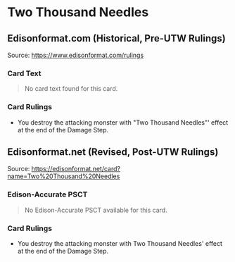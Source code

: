 # Two Thousand Needles

## Edisonformat.com (Historical, Pre-UTW Rulings)

Source: https://www.edisonformat.com/rulings

### Card Text

> No card text found for this card.

### Card Rulings

*   You destroy the attacking monster with "Two Thousand Needles"' effect at the end of the Damage Step.

## Edisonformat.net (Revised, Post-UTW Rulings)

Source: https://edisonformat.net/card?name=Two%20Thousand%20Needles

### Edison-Accurate PSCT

> No Edison-Accurate PSCT available for this card.

### Card Rulings

*   You destroy the attacking monster with Two Thousand Needles' effect at the end of the Damage Step.
            